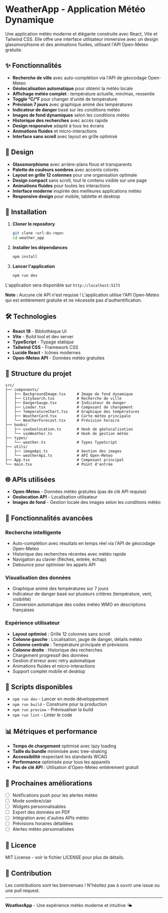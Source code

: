 # WeatherApp - Application Météo Dynamique

Une application météo moderne et élégante construite avec React, Vite et Tailwind CSS. Elle offre une interface utilisateur immersive avec un design glassmorphisme et des animations fluides, utilisant l'API Open-Meteo gratuite.

## ✨ Fonctionnalités

- **Recherche de ville** avec auto-complétion via l'API de géocodage Open-Meteo
- **Géolocalisation automatique** pour obtenir la météo locale
- **Affichage météo complet** : température actuelle, min/max, ressentie
- **Toggle °C/°F** pour changer d'unité de température
- **Prévision 7 jours** avec graphique animé des températures
- **Indicateur de danger** basé sur les conditions météo
- **Images de fond dynamiques** selon les conditions météo
- **Historique des recherches** avec accès rapide
- **Design responsive** adapté à tous les écrans
- **Animations fluides** et micro-interactions
- **Interface sans scroll** avec layout en grille optimisé

## 🎨 Design

- **Glassmorphisme** avec arrière-plans flous et transparents
- **Palette de couleurs sombres** avec accents colorés
- **Layout en grille 12 colonnes** pour une organisation optimale
- **Design compact** sans scroll, tout le contenu visible sur une page
- **Animations fluides** pour toutes les interactions
- **Interface moderne** inspirée des meilleures applications météo
- **Responsive design** pour mobile, tablette et desktop

## 🚀 Installation

1. **Cloner le repository**
   ```bash
   git clone <url-du-repo>
   cd weather_app
   ```

2. **Installer les dépendances**
   ```bash
   npm install
   ```

3. **Lancer l'application**
   ```bash
   npm run dev
   ```

L'application sera disponible sur `http://localhost:5173`

**Note :** Aucune clé API n'est requise ! L'application utilise l'API Open-Meteo qui est entièrement gratuite et ne nécessite pas d'authentification.

## 🛠️ Technologies

- **React 18** - Bibliothèque UI
- **Vite** - Build tool et dev server
- **TypeScript** - Typage statique
- **Tailwind CSS** - Framework CSS
- **Lucide React** - Icônes modernes
- **Open-Meteo API** - Données météo gratuites

## 📁 Structure du projet

```
src/
├── components/
│   ├── BackgroundImage.tsx     # Image de fond dynamique
│   ├── CitySearch.tsx          # Recherche de ville
│   ├── DangerGauge.tsx         # Indicateur de danger
│   ├── Loader.tsx              # Composant de chargement
│   ├── TemperatureChart.tsx    # Graphique des températures
│   ├── WeatherCard.tsx         # Carte météo principale
│   └── WeatherForecast.tsx     # Prévision horaire
├── hooks/
│   ├── useGeolocation.ts       # Hook de géolocalisation
│   └── useWeather.ts           # Hook de gestion météo
├── types/
│   └── weather.ts              # Types TypeScript
├── utils/
│   ├── imageApi.ts             # Gestion des images
│   └── weatherApi.ts           # API Open-Meteo
├── App.tsx                     # Composant principal
└── main.tsx                    # Point d'entrée
```

## 🌐 APIs utilisées

- **Open-Meteo** - Données météo gratuites (pas de clé API requise)
- **Geolocation API** - Localisation utilisateur
- **Images de fond** - Gestion locale des images selon les conditions météo

## 📱 Fonctionnalités avancées

### Recherche intelligente
- Auto-complétion avec résultats en temps réel via l'API de géocodage Open-Meteo
- Historique des recherches récentes avec météo rapide
- Navigation au clavier (flèches, entrée, échap)
- Debounce pour optimiser les appels API

### Visualisation des données
- Graphique animé des températures sur 7 jours
- Indicateur de danger basé sur plusieurs critères (température, vent, visibilité)
- Conversion automatique des codes météo WMO en descriptions françaises

### Expérience utilisateur
- **Layout optimisé** : Grille 12 colonnes sans scroll
- **Colonne gauche** : Localisation, jauge de danger, détails météo
- **Colonne centrale** : Température principale et prévisions
- **Colonne droite** : Historique des recherches
- Chargement progressif des données
- Gestion d'erreur avec retry automatique
- Animations fluides et micro-interactions
- Support complet mobile et desktop

## 🔧 Scripts disponibles

- `npm run dev` - Lancer en mode développement
- `npm run build` - Construire pour la production
- `npm run preview` - Prévisualiser la build
- `npm run lint` - Linter le code

## 📊 Métriques et performance

- **Temps de chargement** optimisé avec lazy loading
- **Taille du bundle** minimisée avec tree-shaking
- **Accessibilité** respectant les standards WCAG
- **Performance** optimisée pour tous les appareils
- **Pas de clé API** : Utilisation d'Open-Meteo entièrement gratuit

## 🎯 Prochaines améliorations

- [ ] Notifications push pour les alertes météo
- [ ] Mode sombre/clair
- [ ] Widgets personnalisables
- [ ] Export des données en PDF
- [ ] Intégration avec d'autres APIs météo
- [ ] Prévisions horaires détaillées
- [ ] Alertes météo personnalisées

## 📄 Licence

MIT License - voir le fichier LICENSE pour plus de détails.

## 🤝 Contribution

Les contributions sont les bienvenues ! N'hésitez pas à ouvrir une issue ou une pull request.

---

**WeatherApp** - Une expérience météo moderne et intuitive 🌤️
